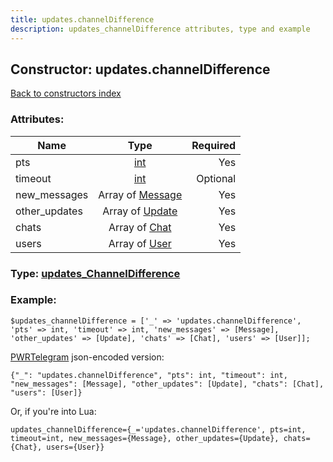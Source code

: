 ```yaml
---
title: updates.channelDifference
description: updates_channelDifference attributes, type and example
---
```

## Constructor: updates.channelDifference  
[Back to constructors index](index.md)



### Attributes:

| Name     |    Type       | Required |
|----------|:-------------:|---------:|
|pts|[int](../types/int.md) | Yes|
|timeout|[int](../types/int.md) | Optional|
|new\_messages|Array of [Message](../types/Message.md) | Yes|
|other\_updates|Array of [Update](../types/Update.md) | Yes|
|chats|Array of [Chat](../types/Chat.md) | Yes|
|users|Array of [User](../types/User.md) | Yes|



### Type: [updates\_ChannelDifference](../types/updates_ChannelDifference.md)


### Example:

```
$updates_channelDifference = ['_' => 'updates.channelDifference', 'pts' => int, 'timeout' => int, 'new_messages' => [Message], 'other_updates' => [Update], 'chats' => [Chat], 'users' => [User]];
```  

[PWRTelegram](https://pwrtelegram.xyz) json-encoded version:

```
{"_": "updates.channelDifference", "pts": int, "timeout": int, "new_messages": [Message], "other_updates": [Update], "chats": [Chat], "users": [User]}
```


Or, if you're into Lua:  


```
updates_channelDifference={_='updates.channelDifference', pts=int, timeout=int, new_messages={Message}, other_updates={Update}, chats={Chat}, users={User}}

```



